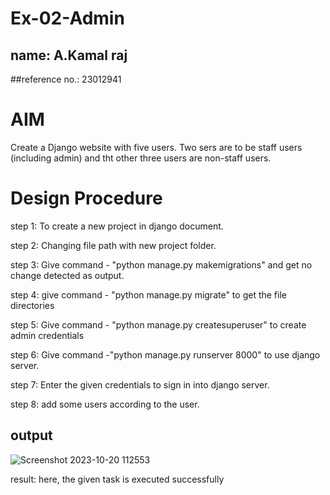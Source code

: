 # Ex-02-Admin
## name: A.Kamal raj
##reference no.: 23012941

# AIM
Create a Django website with five users. Two sers are to be staff users (including admin) and tht other three users are non-staff users.


# Design Procedure
step 1:
To create a new project in django document.

step 2:
Changing file path with new project folder.

step 3:
Give command - "python manage.py makemigrations" and get no change detected as output.

step 4:
give command - "python manage.py migrate" to get the file directories

step 5:
Give command - "python manage.py createsuperuser" to create admin credentials

step 6:
Give command -"python manage.py runserver 8000" to use django server.

step 7:
Enter the given credentials to sign in into django server.

step 8:
add some users according to the user.
## output
![Screenshot 2023-10-20 112553](https://github.com/Kamal-Raj-A/ODD2023-WT-Ex-02-Admin/assets/145742556/e00769e6-91df-4ba0-8ca5-19c35639fd8d)


result:
here, the given task is executed successfully
